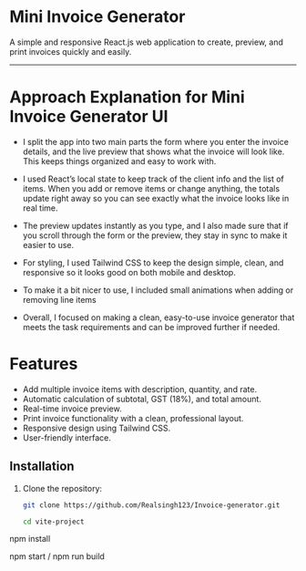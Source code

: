 # Mini Invoice Generator

A simple and responsive React.js web application to create, preview, and print invoices quickly and easily.

---


# Approach Explanation for Mini Invoice Generator UI

- I split the app into two main parts the form where you enter the invoice details, and the live preview that shows what the invoice will look like. This keeps things organized and easy to work with.

- I used React’s local state to keep track of the client info and the list of items. When you add or remove items or change anything, the totals update right away so you can see exactly what the invoice looks like in real time.

- The preview updates instantly as you type, and I also made sure that if you scroll through the form or the preview, they stay in sync to make it easier to use.

- For styling, I used Tailwind CSS to keep the design simple, clean, and responsive so it looks good on both mobile and desktop.

- To make it a bit nicer to use, I included small animations when adding or removing line items

- Overall, I focused on making a clean, easy-to-use invoice generator that meets the task requirements and can be improved further if needed.

# Features
- Add multiple invoice items with description, quantity, and rate.
- Automatic calculation of subtotal, GST (18%), and total amount.
- Real-time invoice preview.
- Print invoice functionality with a clean, professional layout.
- Responsive design using Tailwind CSS.
- User-friendly interface.


## Installation

1. Clone the repository:

   ```bash
   git clone https://github.com/Realsingh123/Invoice-generator.git
   
   cd vite-project

npm install

npm start / npm run build